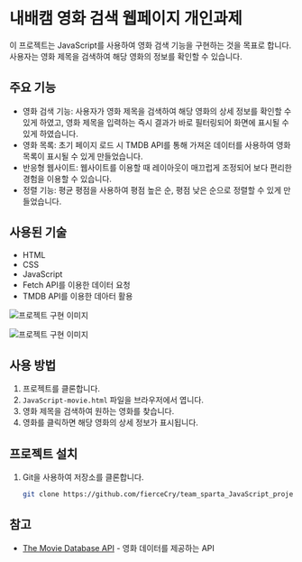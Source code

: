 # 내배캠 영화 검색 웹페이지 개인과제

이 프로젝트는 JavaScript를 사용하여 영화 검색 기능을 구현하는 것을 목표로 합니다. 사용자는 영화 제목을 검색하여 해당 영화의 정보를 확인할 수 있습니다.

## 주요 기능

- 영화 검색 기능: 사용자가 영화 제목을 검색하여 해당 영화의 상세 정보를 확인할 수 있게 하였고, 영화 제목을 입력하는 즉시 결과가 바로 필터링되어 화면에 표시될 수 있게 하였습니다.
- 영화 목록: 초기 페이지 로드 시 TMDB API를 통해 가져온 데이터를 사용하여 영화 목록이 표시될 수 있게 만들었습니다.
- 반응형 웹사이트: 웹사이트를 이용할 때 레이아웃이 매끄럽게 조정되어 보다 편리한 경험을 이용할 수 있습니다.
- 정렬 기능: 평균 평점을 사용하여 평점 높은 순, 평점 낮은 순으로 정렬할 수 있게 만들었습니다.

## 사용된 기술

- HTML
- CSS
- JavaScript
- Fetch API를 이용한 데이터 요청
- TMDB API를 이용한 데아터 활용

![프로젝트 구현 이미지](https://img1.daumcdn.net/thumb/R1280x0/?scode=mtistory2&fname=https%3A%2F%2Fblog.kakaocdn.net%2Fdn%2FHnNTV%2FbtsGNdrHutD%2Fo44yWE8YefEmoStiFhroF0%2Fimg.png)

![프로젝트 구현 이미지](https://img1.daumcdn.net/thumb/R1280x0/?scode=mtistory2&fname=https%3A%2F%2Fblog.kakaocdn.net%2Fdn%2FnBts9%2FbtsGOcyLXth%2F7afq1xIyKsLadl9ZnRlKK0%2Fimg.png)

## 사용 방법

1. 프로젝트를 클론합니다.
2. `JavaScript-movie.html` 파일을 브라우저에서 엽니다.
3. 영화 제목을 검색하여 원하는 영화를 찾습니다.
4. 영화를 클릭하면 해당 영화의 상세 정보가 표시됩니다.

## 프로젝트 설치

1. Git을 사용하여 저장소를 클론합니다.

   ```bash
   git clone https://github.com/fierceCry/team_sparta_JavaScript_project.git

## 참고
- [The Movie Database API](https://www.themoviedb.org/documentation/api) - 영화 데이터를 제공하는 API
